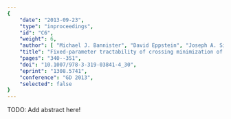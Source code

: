 ```yaml
---
{
    "date": "2013-09-23",
    "type": "inproceedings",
    "id": "C6",
    "weight": 6,
    "author": [ "Michael J. Bannister", "David Eppstein", "Joseph A. Simons" ],
    "title": "Fixed-parameter tractability of crossing minimization of almost-trees",
    "pages": "340--351",
    "doi": "10.1007/978-3-319-03841-4_30",
    "eprint": "1308.5741",
    "conference": "GD 2013",
    "selected": false
}
---
```


TODO: Add abstract here!

